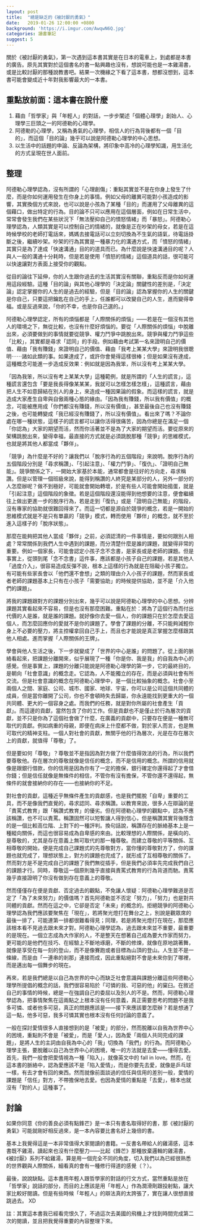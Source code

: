 ```yaml
---
layout: post
title:  "總是缺乏的《被討厭的勇氣》"
date:   2019-01-26 12:00:00 +0800
background: 'https://i.imgur.com/AwqwN6Q.jpg'
categories: 讀書筆記
suggest: 5
---
```


關於《被討厭的勇氣》，第一次遇到這本書其實是在日本的電車上，到處都是本書的廣告。原先其實對於這個書名的書一點興趣也沒有，想說可能也是一本雞湯書，或是比較討厭的那種說教書吧。結果一次機緣之下看了這本書，想都沒想到，這本書可能會變成近十年對我影響最大的一本書。

## 重點放前面：這本書在說什麼

1. 藉由「哲學家」與「年輕人」的對話，一步步闡述「個體心理學」創始人、心理學三巨頭之一的阿德勒的心理學。
2. 阿德勒的心理學，又稱為勇氣的心理學，相信人的行為背後都有一個「目的」，而這個「目的論」幾乎可以說是阿德勒心理學的中心思想。
3. 以生活中的話題的申論、反論為架構，將印象中高冷的心理學知識，用生活化的方式呈現在世人面前。

## 整理

阿德勒心理學認為，沒有所謂的「心理創傷」：重點其實並不是在你身上發生了什麼，而是你如何運用發生在你身上的事情。例如父母的離異可能對小孩造成的影響，其實換個方式來說，也可以說是小孩為了某種「目的」而運用了父母離異的這個藉口，做出特定的行為。目的論不只可以應用在這個層面，例如在日常生活中，常常會發生我們在某些狀況下「無法壓抑自己的憤怒情緒」而「暴怒」。阿德勒心理學認為，人類其實是可以控制自己的情緒的，就像是正在吵架的母女，若是在這時候學校的老師打電話來，媽媽去接電話可以立刻切換為不生氣的語氣，待電話掛斷之後，繼續吵架。吵架的行為其實是一種暴力化的溝通方式，而「憤怒的情緒」其實只是為了達成「快速溝通」目的的道具而已。為什麼說是快速溝通目的呢？人與人一般的溝通十分耗時，但是若是使用「憤怒的情緒」這個道具的話，很可能可以快速讓對方表面上接受你的觀點。

從目的論往下延伸，你的人生跟你過去的生活其實沒有關聯，重點反而是你如何運用這段經驗。這種「目的論」與其他心理學的「決定論」關鍵性的差別是，「決定論」認定掌握你的人生的是過去的經驗，但是「目的論」認為掌握你的人生的關鍵是你自己，只要這把鑰匙在自己的手上，任誰都可以改變自己的人生，進而變得幸福。或是反過來說，「你的不幸，也是你自己選的。」

阿德勒心理學認定，所有的煩惱都是「人際關係的煩惱」——若是在一個沒有其他人的環境之下，無從比較，也沒有什麼好煩惱的。要從「人際關係的煩惱」中脫離出來，必須要做到的事情就要從競爭、權力鬥爭中跳脫出來。競爭與權力鬥爭這些「比較」，其實都是尋求「認同」的手段。例如藉由考試第一名來證明自己的價值、藉由「我有賺錢」來證明自己的價值、藉由「我考上某某大學」來證明我很聰明⋯⋯諸如此類的事。如果達成了，或許你會覺得這樣很棒；但是如果沒有達成，這種概念可能進一步造成反效果：例如就是因為我笨，所以沒有考上某某大學。

「因為我笨，所以沒有考上某某大學」這種範例，就是所謂的「人生的謊言」，這種謊言還包含「要是我長得像某某某，我就可以怎樣怎樣怎樣」，這種謊言，藉由把人生不如意歸結在別人的身上，來造成一種因果論的假象。而這樣的謊言，就是造成大家產生自卑與自傲兩種心態的緣由。「因為我有賺錢，所以我有價值」的概念，可能被應用成「你們都沒有賺錢，所以沒有價值」，甚至最後自己也沒有賺錢之後，也可能轉變成「我已經沒有賺錢了，所以沒有價值」。看出來了嗎？不論你處在哪一種狀態，這樣子的謊言都可以讓你活得很痛苦，因為你總是在滿足一個「你認為」大家的期望而活，然而你活著並不是為了大家的期望而活。要從原來的架構跳脫出來，變得幸福，最直接的方式就是必須跳脫那種「競爭」的思維模式，也就是將其他人都當成「夥伴」。

「競爭」為什麼是不好的？讓我們以「脫序行為的五個階段」來說明。脫序行為的五個階段分別是「尋求稱讚」、「引起注意」、「權力鬥爭」、「復仇」、「證明自己無能」。競爭關係之下，一開始大家基於本能，通常都會是往好的方向走，尋求稱讚。但是以管理一個班級來說，能得到稱讚的人終究是某部分的人，另外一部分的人怎麼辦呢？做不到極好，可能就會開始轉壞，於是有些人可能會開始搗蛋，就是「引起注意」這個階段的象徵。若是這個階段還沒能得到他想要的注意，便會繼續往上做出更進一步的脫序行為，若是走到「復仇」或是「證明自己無能」的階段，沒有專家的協助就很難回得來了。而這一切都是源自於競爭的概念，若是一開始的思維模式就是不是只有單贏的「競爭」模式，轉而使用「夥伴」的概念，就不至於進入這樣子的「脫序狀態」。

那麼在能夠把其他人當成「夥伴」之前，必須認清的一件事情是，要如何跟別人相處？常常關係到我們人生中遇到的課題，而分清楚什麼是誰的課題，就變得非常的重要。例如一個家長，可能會認定小孩子念不念書，是家長或是老師的課題。但是事實上，從頭到尾「念不念書」這件事，應該都是小孩子自己的課題，若是其他人「過度介入」，很容易造成反彈不說，根本上這樣的行為就是在阻礙小孩子獨立。有可能有些家長會以「他們還不會想」之類的理由介入小孩子的課題，然而家長或者老師的課題基本上只有在小孩子「需要協助」的時候提供協助，並不是「介入他們的課題」。

將我的課題跟對方的課題分別出來，幾乎可以說是阿德勒心理學的中心思想。分辨課題其實看起來不容易，但是也沒有那麼困難。重點在於：將為了這個行為而付出代價的人是誰，就是誰的課題。就好像你去愛一個人，你的課題只在於怎麼去愛這個人，而怎麼回應你的愛就不是你的課題了。學會了課題的分離，不只能夠減輕你身上不必要的壓力，將主控權拿回自己手上，而且也才能說是真正掌握怎麼樣跟其他人相處。進而掌握「人際關係的王牌」。

學會與他人生活之後，下一步就變成了「世界的中心是誰」的問題了。從上面的脈絡看起來，把課題分離開來，似乎展現了一種「你是你、我是我」的自我為中心的感覺。但是事實上，課題的分離只能說是阿德勒心理學的第一步，它的最終目的，是朝向「社會意識」的概念走。它認為，人不能獨立的存在，而是必須與社會有所交流。但是社會意識的概念在阿德勒心理學中，是一個比較抽象的概念。社會小至兩個人之間、家庭、公司、城市、國家、地球、宇宙，你可以是公司這個共同體的成員，但是當你離開了公司，你也不會頓時失去歸屬，你永遠能找到更重大的一個共同體、更大的一個容身之處。而我們的任務，就是對你所屬的社會產生「貢獻」。而這邊的貢獻，當然包含了你的工作。但是貢獻也不是僅止於行為層次的貢獻，並不只是你為了這個社會做了什麼，在廣義的貢獻中，只要存在便是一種無可取代的貢獻。例如病重的母親，即便在病床上什麼都不做，對於家人而言，也是無可取代的精神支柱。一個人對社會的貢獻，無關乎他的行為層次，光是在存在層次上的貢獻，就值得「尊敬」了。

但是要如何「尊敬」？尊敬並不是指因為對方做了什麼值得效法的行為，所以我們要尊敬他。存在層次的尊敬就像是信任的概念，而不是信用的概念。所謂的信用就像是跟銀行借款，你的信用是因為你有了一定的擔保，銀行確定你還得起了才會借你錢；但是信任就像是無條件的相信，不管你有沒有擔保，不管你還不還得起，無條件的就會接納你的存在——也接納你的不足。

對社會的貢獻，這種近乎無條件產生的貢獻感，也是我們擺脫「自卑」重要的工具，而不是像我們直覺的，尋求認同、尋求稱讚。以教育來說，很多人在辯論的是「責罵式教育」跟「稱讚式教育」的優劣。但在阿德勒心理學的觀點中，認為不應該稱讚，也不可以責罵。稱讚固然可以短暫讓人得到信心，但是稱讚其實背後隱含的是一個比較高位階、上對下的一種評判。換句話說，稱讚存在的脈絡基本上是一種縱向關係，而這也很容易成為自卑感的來由。比較理想的人際關係，是橫向的、是尊敬的，尤其是存在意義上無可取代的那一種尊敬。而建立尊敬的平等關係、互相尊敬的開始，便是完成自己課題式的先尊敬對方，當你懂的尊敬對方了，你的課題也就完成了，理想狀態上，對方的課題也完成了，就形成了互相尊敬的關係了。然而對方是不是完成自己的課題了我們無從插手，但是我們必須率先完成我們自己的課題才行。同時，尊敬這一個原則幾乎直接與責罵式教育的行為背道而馳。責罵幾乎直接證明了你沒有做到存在意義上的尊敬。

然而僅僅存在便是貢獻、否定過去的觀點，不免讓人懷疑：阿德勒心理學難道是否定了「為了未來努力」的價值嗎？首先阿德勒並不否定「努力」，「努力」也是對共同體的貢獻。然而在這之中，它卻是否定「未來」的概念的。拒絕競爭的阿德勒心理學認為我們應該要聚焦在「現在」，若將聚光燈打在舞台之上，別說是觀眾席的最後一排了，可能連第一排都很難看得見；同理，若是將聚光燈打在現在，那麼應該根本看不見過去跟未來才對。阿德勒心理學認為，過去跟未來並不重要，最重要的是現在。一個立志成為大作家的人，不是整天在想著自己成為要大作家而努力，更可能的是他們在技巧、在經驗上不斷地琢磨，不斷的修煉，就像在原地跳著舞，就像是享受在每一刻的登山，而不是像賽跑或者目標為山頂的登山。人生並不是一條線，而是由「一連串的剎那」連接而成，因此重點絕對不會是未來你到了哪裡，而是邁出每一個舞步的現在。

再來，若是我們總是以自己為世界的中心而缺乏社會意識與課題分離這些阿德勒心理學所提倡的概念的話，我們很容易陷於「可憐的我、可惡的他」的窠臼。在敘述自己的事情的時候，總是一在強調自己的委屈以及別人的不是。然而，阿德勒心理學認為，把事情聚焦在這兩點之上根本沒有任何意義，真正需要思考的問題不是我多可憐、或者他多可惡，真正的問題應該是——接下來應該要怎麼辦？若是想通了這一點，他多可惡，我多可憐其實也根本沒有任何討論的意義了。

一般在探討愛情很多人直接想到的是「被愛」的部分，然而脫離以自我為世界中心的困境，重點則不會是「被愛」，而是「愛人」，因為愛「兩個人共同完成的課題」，是將人生的主詞由自我為中心的「我」切換為「我們」的行為。而阿德勒心理學主張，要脫離以自己為世界中心的困境，唯一的方法就是去愛——懂得去愛。首先，我們一般會把愛情視為一種「陷入」，就像英文中的 fall in love。然而，在這本書的脈絡中，認為愛應該不是「陷入愛情」，而是你要先去愛，就像是乒乓球一樣，有去才會有回的東西。然而就像前面談過的信任與信用的差別一般，愛情的課題是「信任」對方，不帶擔保地去愛。也因為愛情的重點是「去愛」，根本也就沒有「對的人」這種事了。

## 討論

如果你同意《你的善良必須有點鋒芒》是一本只有書名取得好的書，那《被討厭的勇氣》可能就剛好相反過來，是一本內容要比書名好上幾倍的書。

基本上我覺得這是一本非常值得大家閱讀的書籍。一反書名帶給人的雞湯感，這本書既不雞湯，讀起來也沒有什麼壓力——比起《鋒芒》那種放棄邏輯的雞湯書，《被討厭》系列不給雞湯，算是用一個完全不同的角度，切入我們以為已經很熟悉的世界觀與人際關係，細看真的會有一種修行得道的感覺（？）。

最後，說說缺點。這本書用年輕人跟哲學家的對話的行文方式，當然重點是放在「哲學家」說話的部分，而目的上應該是用「年輕人」作為潤滑劑跟投射點，讓大家比較好閱讀。但是有些時候「年輕人」的辯法真的太誇張了，實在讓人很想直接跳過去。 XD

註：其實這本書我已經看完恨久了，不過這次去美國的飛機上才找到時間完成第二次的閱讀，並且把我覺得重要的內容整理下來。